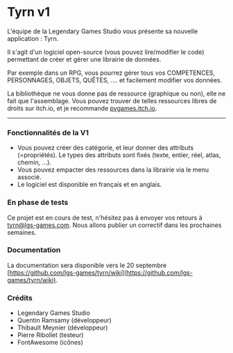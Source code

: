# Tyrn v1

L'équipe de la Legendary Games Studio vous présente sa 
nouvelle application : Tyrn.

Il s'agit d'un logiciel open-source 
(vous pouvez lire/modifier le code) permettant de créer
et gérer une librairie de données.

Par exemple dans un RPG, vous pourrez gérer tous vos 
COMPETENCES, PERSONNAGES, OBJETS, QUÊTES, .... 
et facilement modifier vos données.

La bibliothèque ne vous donne pas de ressource 
(graphique ou non), elle ne fait que l'assemblage.
 Vous pouvez trouver de telles ressources libres de droits 
 sur itch.io, et je recommande
[pvgames.itch.io](https://pvgames.itch.io).

---

### Fonctionnalités de la V1

- Vous pouvez créer des catégorie, et leur donner 
des attributs (=propriétés). Le types des attributs
sont fixés (texte, entier, réel, atlas, chemin, ...).
- Vous pouvez empacter des ressources dans la librairie
via le menu associé.
- Le logiciel est disponible en français et en anglais.


### En phase de tests

Ce projet est en cours de test, n'hésitez pas à 
envoyer vos retours à [tyrn@lgs-games.com](mailto:tyrn@lgs-games.com).
Nous allons publier un correctif dans les prochaines 
semaines.

### Documentation

La documentation sera disponible vers le 20 septembre
[https://github.com/lgs-games/tyrn/wiki](https://github.com/lgs-games/tyrn/wiki).

### Crédits

* Legendary Games Studio
* Quentin Ramsamy (développeur)
* Thibault Meynier (développeur)
* Pierre Ribollet (testeur)
* FontAwesome (icônes)
 
 